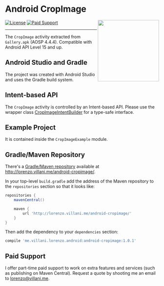 # Android CropImage

<img src="https://cdn.rawgit.com/lvillani/android-cropimage/f55253d2be3e6c28a06dd8bdd1e45aa7fd0b22a1/logo.svg" align="right" width="200" height="200"/>

[![License](http://img.shields.io/badge/license-Apache%202.0-blue.svg?style=flat)](http://choosealicense.com/licenses/apache-2.0/)
[![Paid Support](http://img.shields.io/badge/paid_support-available-brightgreen.svg?style=flat)](lorenzo@villani.me)

--------------------------------------------------------------------------------

The `CropImage` activity extracted from `Gallery.apk` (AOSP 4.4.4). Compatible
with Android API Level 15 and up.


## Android Studio and Gradle

The project was created with Android Studio and uses the Gradle build system.


## Intent-based API

The `CropImage` activity is controlled by an Intent-based API. Please use the wrapper class
[CropImageIntentBuilder](CropImage/src/main/java/com/android/camera/CropImageIntentBuilder.java)
for a type-safe interface.


## Example Project

It is contained inside the `CropImageExample` module.


## Gradle/Maven Repository

There's a [Gradle/Maven repository](https://github.com/lvillani/android-cropimage/tree/gh-pages)
available at <http://lorenzo.villani.me/android-cropimage/>.

In your top-level `build.gradle` add the address of the Maven repository to the `repositories`
section so that it looks like:

```groovy
repositories {
    mavenCentral()

    maven {
        url 'http://lorenzo.villani.me/android-cropimage/'
    }
}
```

Then add the dependency to your `dependencies` section:

```groovy
compile 'me.villani.lorenzo.android:android-cropimage:1.0.1'
```


## Paid Support

I offer part-time paid support to work on extra features and services (such as publishing on Maven
Central). Request a quote by shooting me an email to <lorenzo@villani.me>.
